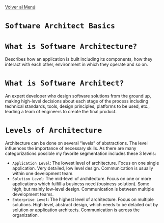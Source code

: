 [Volver al Menú](./root.md)

# `Software Architect Basics`

# `What is Software Architecture?`

Describes how an application is built including its components, how they interact with each other, environment in which they operate and so on.

# `What is Software Architect?`

An expert developer who design software solutions from the ground up, making high-level decisions about each stage of the process including technical standards, tools, design principles, platforms to be used, etc., leading a team of engineers to create the final product.

# `Levels of Architecture`

Architecture can be done on several “levels” of abstractions. The level influences the importance of necessary skills. As there are many categorizations possible my favorite segmentation includes these 3 levels:

- `Application Level`: The lowest level of architecture. Focus on one single application. Very detailed, low level design. Communication is usually within one development team.
- `Solution Level`: The mid-level of architecture. Focus on one or more applications which fulfill a business need (business solution). Some high, but mainly low-level design. Communication is between multiple development teams.
- `Enterprise Level`: The highest level of architecture. Focus on multiple solutions. High level, abstract design, which needs to be detailed out by solution or application architects. Communication is across the organization.
